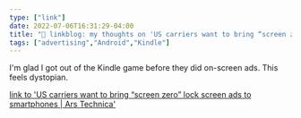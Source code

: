 ```yaml
---
type: ["link"]
date: 2022-07-06T16:31:29-04:00
title: "🔗 linkblog: my thoughts on 'US carriers want to bring “screen zero” lock screen ads to smartphones | Ars Technica'"
tags: ["advertising","Android","Kindle"]
---
```

I'm glad I got out of the Kindle game before they did on-screen ads. This feels dystopian.
 

[link to 'US carriers want to bring “screen zero” lock screen ads to smartphones | Ars Technica'](https://arstechnica.com/gadgets/2022/07/coming-soon-to-a-carrier-phone-near-you-lock-screen-ads/)
